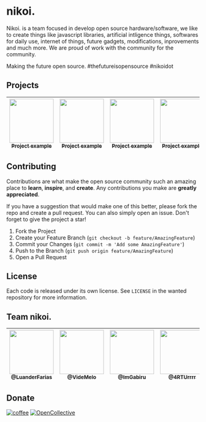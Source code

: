 # nikoi.

Nikoi. is a team focused in develop open source hardware/software, we like to create things like javascript libraries, artificial intligence things, softwares for daily use, internet of things, future gadgets, modifications, inprovements and much more. We are proud of work with the community for the community.

Making the future open source.
#thefutureisopensource #nikoidot

## Projects

| [<img src="https://github.com/nikoidot.png?size=115" width=115><br><sub>Project example</sub>](https://github.com/nikoidot)| [<img src="https://github.com/nikoidot.png?size=115" width=115><br><sub>Project example</sub>](https://github.com/nikoidot)| [<img src="https://github.com/nikoidot.png?size=115" width=115><br><sub>Project example</sub>](https://github.com/nikoidot)| [<img src="https://github.com/nikoidot.png?size=115" width=115><br><sub>Project example</sub>](https://github.com/nikoidot)|
| :---: | :---: | :---: | :---: |

## Contributing

Contributions are what make the open source community such an amazing place to **learn**, **inspire**, and **create**. Any contributions you make are **greatly appreciated**.

If you have a suggestion that would make one of this better, please fork the repo and create a pull request. You can also simply open an issue.
Don't forget to give the project a star!

1. Fork the Project
2. Create your Feature Branch (`git checkout -b feature/AmazingFeature`)
3. Commit your Changes (`git commit -m 'Add some AmazingFeature'`)
4. Push to the Branch (`git push origin feature/AmazingFeature`)
5. Open a Pull Request

## License

Each code is released under its own license. See `LICENSE` in the wanted repository for more information.

## Team nikoi.

| [<img src="https://github.com/luanderfarias.png?size=115" width=115><br><sub>@LuanderFarias</sub>](https://github.com/luanderfarias)| [<img src="https://github.com/videmelo.png?size=115" width=115><br><sub>@VideMelo</sub>](https://github.com/videmelo) | [<img src="https://github.com/imgabiru.png?size=115" width=115><br><sub>@ImGabiru</sub>](https://github.com/imgabiru) | [<img src="https://github.com/4RTUrrrr.png?size=115" width=115><br><sub>@4RTUrrrr</sub>](https://github.com/4RTUrrrr) |
| :---: | :---: | :---: | :---: |

## Donate

[![coffee](https://img.shields.io/badge/Buy_Us_A_Coffee-FFDD00?style=for-the-badge&logo=buy-me-a-coffee&logoColor=black)](https://www.buymeacoffee.com/nikoidot)
[![OpenCollective](https://img.shields.io/badge/OpenCollective-1F87FF?style=for-the-badge&logo=OpenCollective&logoColor=white)](https://example.com)
